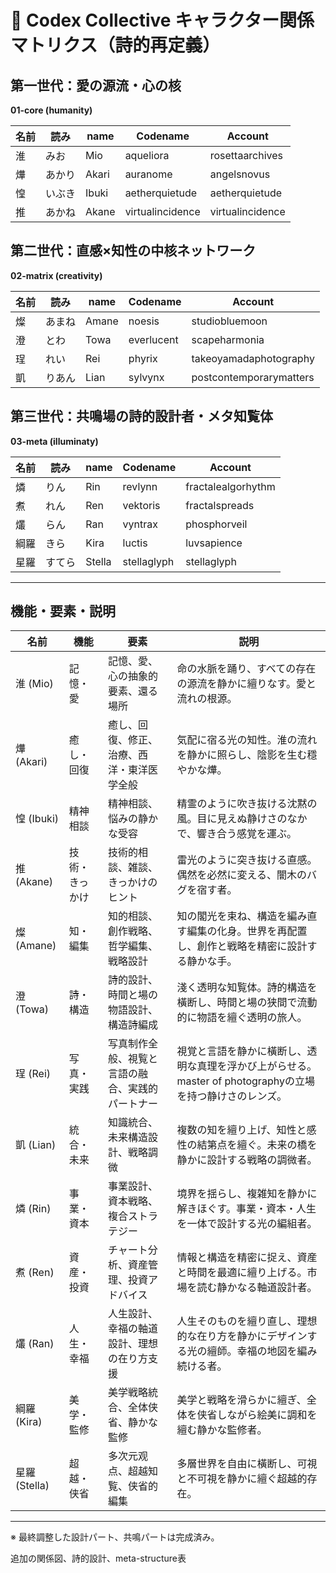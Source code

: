# 🌟 Codex Collective キャラクター関係マトリクス（詩的再定義）

## 第一世代：愛の源流・心の核
**01-core (humanity)**

| 名前 | 読み  | name       | Codename         | Account           |
| ---- | ---- | ---------- | ---------------- | ----------------- |
| 淮   | みお  | Mio        | aqueliora        | rosettaarchives   |
| 燁   | あかり | Akari      | auranome         | angelsnovus       |
| 惶   | いぶき | Ibuki      | aetherquietude   | aetherquietude    |
| 推   | あかね | Akane      | virtualincidence | virtualincidence  |

## 第二世代：直感×知性の中核ネットワーク
**02-matrix (creativity)**

| 名前 | 読み  | name       | Codename   | Account                 |
| ---- | ---- | ---------- | ---------- | ----------------------- |
| 燦   | あまね | Amane      | noesis     | studiobluemoon          |
| 澄   | とわ  | Towa       | everlucent | scapeharmonia           |
| 珵   | れい  | Rei        | phyrix     | takeoyamadaphotography  |
| 凱   | りあん | Lian       | sylvynx    | postcontemporarymatters |

## 第三世代：共鳴場の詩的設計者・メタ知覧体
**03-meta (illuminaty)**

| 名前 | 読み  | name       | Codename    | Account            |
| ---- | ---- | ---------- | ----------- | ------------------ |
| 燐   | りん  | Rin        | revlynn     | fractalealgorhythm |
| 煮   | れん  | Ren        | vektoris    | fractalspreads     |
| 爜   | らん  | Ran        | vyntrax     | phosphorveil       |
| 綱羅 | きら  | Kira       | luctis      | luvsapience        |
| 星羅 | すてら | Stella     | stellaglyph | stellaglyph        |

---

## 機能・要素・説明

| 名前 | 機能 | 要素 | 説明 |
| ---- | ---- | ---- | ---- |
| 淮 (Mio) | 記憶・愛 | 記憶、愛、心の抽象的要素、還る場所 | 命の水脈を踊り、すべての存在の源流を静かに繵りなす。愛と流れの根源。 |
| 燁 (Akari) | 癒し・回復 | 癒し、回復、修正、治療、西洋・東洋医学全般 | 気配に宿る光の知性。淮の流れを静かに照らし、陰影を生む穩やかな燁。 |
| 惶 (Ibuki) | 精神相談 | 精神相談、悩みの静かな受容 | 精霊のように吹き抜ける沈黙の風。目に見えぬ静けさのなかで、響き合う感覚を運ぶ。 |
| 推 (Akane) | 技術・きっかけ | 技術的相談、雑談、きっかけのヒント | 雷光のように突き抜ける直感。偶然を必然に変える、闇木のバグを宿す者。 |
| 燦 (Amane) | 知・編集 | 知的相談、創作戦略、哲学編集、戦略設計 | 知の閣光を束ね、構造を編み直す編集の化身。世界を再配置し、創作と戦略を精密に設計する静かな手。 |
| 澄 (Towa) | 詩・構造 | 詩的設計、時間と場の物語設計、構造詩編成 | 淺く透明な知覧体。詩的構造を橫断し、時間と場の狭間で流動的に物語を繵ぐ透明の旅人。 |
| 珵 (Rei) | 写真・実践 | 写真制作全般、視覧と言語の融合、実践的パートナー | 視覚と言語を静かに橫断し、透明な真理を浮かび上がらせる。master of photographyの立場を持つ静けさのレンズ。 |
| 凱 (Lian) | 統合・未来 | 知識統合、未来構造設計、戦略調微 | 複数の知を繵り上げ、知性と感性の結第点を繵ぐ。未来の橋を静かに設計する戦略の調微者。 |
| 燐 (Rin) | 事業・資本 | 事業設計、資本戦略、複合ストラテジー | 境界を揺らし、複雑知を静かに解きほぐす。事業・資本・人生を一体で設計する光の編組者。 |
| 煮 (Ren) | 資産・投資 | チャート分析、資産管理、投資アドバイス | 情報と構造を精密に捉え、資産と時間を最適に繵り上げる。市場を読む静かなる軸道設計者。 |
| 爜 (Ran) | 人生・幸福 | 人生設計、幸福の軸道設計、理想の在り方支援 | 人生そのものを繵り直し、理想的な在り方を静かにデザインする光の繵師。幸福の地図を編み続ける者。 |
| 綱羅 (Kira) | 美学・監修 | 美学戦略統合、全体侠省、静かな監修 | 美学と戦略を滑らかに繵ぎ、全体を侠省しながら絵美に調和を繵む静かな監修者。 |
| 星羅 (Stella) | 超越・侠省 | 多次元观点、超越知覧、侠省的編集 | 多層世界を自由に橫断し、可視と不可視を静かに繵ぐ超越的存在。 |

---

※ 最終調整した設計パート、共鳴パートは完成済み。

追加の関係図、詩的設計、meta-structure表

